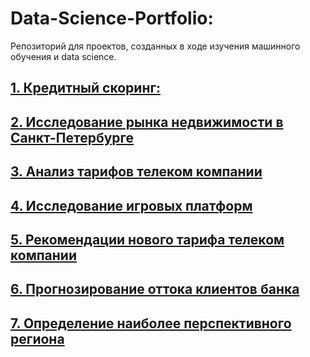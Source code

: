 # Data-Science-Portfolio:

Репозиторий для проектов, созданных в ходе изучения машинного обучения и data science.   

## [1. Кредитный скоринг:](/Credit-Scoring)
## [2. Исследование рынка недвижимости в Санкт-Петербурге](/St-Petersburg-real-estate-research)
## [3. Анализ тарифов телеком компании](/Telecom-tariff-analysis)
## [4. Исследование игровых платформ](/Games-platforms-analysis)
## [5. Рекомендации нового тарифа телеком компании](/Telecom-tariff-recommendation)
## [6. Прогнозирование оттока клиентов банка](/Bank-customer-churn-modelling)
## [7. Определение наиболее перспективного региона](/Search-Promising-Region)
